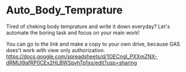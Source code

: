 # Auto_Body_Temprature
Tired of cheking body temprature and write it down everyday?
Let's automate the boring task and focus on your main work!

You can go to the link and make a copy to your own drive, because GAS does't work with view only authorization. <a href="https://docs.google.com/spreadsheets/d/1OECngI_PXXmZNX-dRMUl9afRP0CEx2HLBWSpvhTp1xs/edit?usp=sharing" target="_blank">https://docs.google.com/spreadsheets/d/1OECngI_PXXmZNX-dRMUl9afRP0CEx2HLBWSpvhTp1xs/edit?usp=sharing</a>
